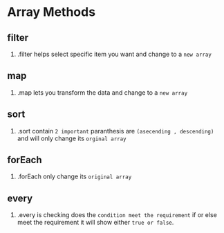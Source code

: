 # Array Methods

## filter

1. .filter helps select specific item you want and change to a `new array`

## map

1. .map lets you transform the data and change to a `new array`

## sort

1. .sort contain `2 important` paranthesis are `(asecending , descending)` and will only change its `orginal array`

## forEach

1. .forEach only change its `original array`

## every

1. .every is checking does the `condition meet the requirement` if or else meet the requirement it will show either `true or false`.
